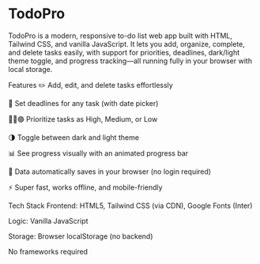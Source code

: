 # TodoPro
TodoPro is a modern, responsive to-do list web app built with HTML, Tailwind CSS, and vanilla JavaScript. It lets you add, organize, complete, and delete tasks easily, with support for priorities, deadlines, dark/light theme toggle, and progress tracking—all running fully in your browser with local storage.


Features
✏️ Add, edit, and delete tasks effortlessly

📅 Set deadlines for any task (with date picker)

🔴🔶🟢 Prioritize tasks as High, Medium, or Low

🌗 Toggle between dark and light theme

📊 See progress visually with an animated progress bar

💾 Data automatically saves in your browser (no login required)

⚡ Super fast, works offline, and mobile-friendly


Tech Stack
Frontend: HTML5, Tailwind CSS (via CDN), Google Fonts (Inter)

Logic: Vanilla JavaScript

Storage: Browser localStorage (no backend)

No frameworks required
